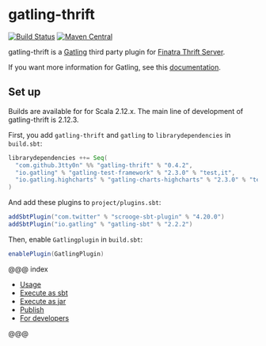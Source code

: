 # gatling-thrift

[![Build Status](https://travis-ci.org/3tty0n/gatling-thrift.svg?branch=master)](https://travis-ci.org/3tty0n/gatling-thrift)
 [![Maven Central](https://maven-badges.herokuapp.com/maven-central/com.github.3tty0n/gatling-thrift_2.12/badge.svg)](https://maven-badges.herokuapp.com/maven-central/com.github.3tty0n/gatling-thrift_2.12)

gatling-thrift is a [Gatling](http://gatling.io/) third party plugin for [Finatra Thrift Server](https://twitter.github.io/finatra/user-guide/thrift/server.html).

If you want more information for Gatling, see this [documentation](https://gatling.io/documentation/).

## Set up

Builds are available for for Scala 2.12.x. The main line of development of gatling-thrift is 2.12.3.

First, you add `gatling-thrift` and `gatling` to `librarydependencies` in `build.sbt`:

```scala
librarydependencies ++= Seq(
  "com.github.3tty0n" %% "gatling-thrift" % "0.4.2",
  "io.gatling" % "gatling-test-framework" % "2.3.0" % "test,it",
  "io.gatling.highcharts" % "gatling-charts-highcharts" % "2.3.0" % "test,it"
)
```

And add these plugins to `project/plugins.sbt`:

```scala
addSbtPlugin("com.twitter" % "scrooge-sbt-plugin" % "4.20.0")
addSbtPlugin("io.gatling" % "gatling-sbt" % "2.2.2")
```

Then, enable `Gatlingplugin` in `build.sbt`:

```scala
enablePlugin(GatlingPlugin)
```

@@@ index

- [Usage](features/usage.md)
- [Execute as sbt](features/execute-as-sbt.md)
- [Execute as jar](features/execute-as-jar.md)
- [Publish](features/publish.md)
- [For developers](features/for-developers.md)

@@@

[repo]: https://github.com/3tty0n/gatling-thrift
